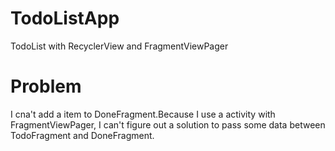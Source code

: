 # TodoListApp
TodoList with RecyclerView and FragmentViewPager

# Problem
I cna't add a item to DoneFragment.Because I use a activity with FragmentViewPager,
I can't figure out a solution to pass some data between TodoFragment and DoneFragment.
